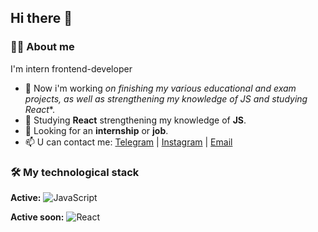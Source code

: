 ## Hi there 👋

### 👨‍💻 About me
I'm intern frontend-developer 

- 🔭 Now i'm working  *on finishing my various educational and exam projects, as well as strengthening my knowledge of JS and studying React**.
- 🌱 Studying **React** strengthening my knowledge of **JS**.
- 👯 Looking for an **internship** or **job**.
- 📫 U can contact me: [Telegram](https://t.me/Rawmane) | [Instagram](https://www.instagram.com/rawmane04?igsh=MWZqZ3VoeWRvMjd1bg==) | [Email](r.romanchyuk@gmail.com)

### 🛠️ My technological stack

**Active:** ![JavaScript](https://img.shields.io/badge/JavaScript-F7DF1E?style=flat&logo=javascript&logoColor=black) 

**Active soon:** ![React](https://img.shields.io/badge/React-20232A?style=flat&logo=react&logoColor=61DAFB)

